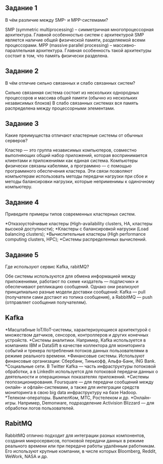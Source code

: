 ## Задание 1
В чём различие между SMP- и MPP-системами?

SMP (symmetric multiprocessing) – симметричная многопроцессорная архитектура. Главной особенностью систем с архитектурой SMP является наличие общей физической памяти, разделяемой всеми процессорами.
MPP (massive parallel processing) – массивно-параллельная архитектура. Главная особенность такой архитектуры состоит в том, что память физически разделена.

## Задание 2
В чём отличие сильно связанных и слабо связанных систем?

Сильно связанная система состоит из нескольких однородных процессоров и массива общей памяти (обычно из нескольких независимых блоков)
В слабо связанных системах вся память распределена между процессорными элементами.

## Задание 3
Какие преимущества отличают кластерные системы от обычных серверов?

Кластер — это группа независимых компьютеров, совместно выполняющих общий набор приложений, которая воспринимается клиентами и приложениями как единая система. Компьютеры физически связаны кабелями, а программно — с помощью программного обеспечения кластера. Эти связи позволяют компьютерам использовать методы передачи нагрузки при сбое и методы балансировки нагрузки, которые неприменимы к одиночному компьютеру.

## Задание 4
Приведите примеры типов современных кластерных систем.

*Отказоустойчивые кластеры (High-availability clusters, HA, кластеры высокой доступности);
*Кластеры с балансировкой нагрузки (Load balancing clusters);
*Вычислительные кластеры (High performance computing clusters, HPC);
*Системы распределенных вычислений.

## Задание 5
Где используют сервис Kafka, rabitMQ?

Обе системы используются для обмена информацией между приложениями, работают по схеме «издатель — подписчик» и обеспечивают репликацию сообщений. Однако они реализуют принципиально разные модели доставки сообщений: Kafka — pull (получатели сами достают из топика сообщения), а RabbitMQ — push (отправляет сообщения получателям).
## Kafka
*Масштабные IoT/IIoT-системы, характеризующиеся архитектурой с множеством датчиков, сенсоров, контроллеров и других конечных устройств.
*Системы аналитики. Например, Kafka используется в компаниях IBM и DataSift в качестве коллектора для мониторинга событий и трекера потребления потоков данных пользователями в режиме реального времени.
*Финансовые системы. Используют финансовые организации: Сбербанк, Тинькофф, Альфа-Банк, ING Bank.
*Социальные сети. В Twitter Kafka — часть инфраструктуры потоковой обработки, а в LinkedIn используется для потоковой передачи данных о деятельности и операционных показателях приложений.
*Системы геопозиционирования. Foursquare — для передачи сообщений между онлайн- и офлайн-системами, а также для интеграции средств мониторинга в свою big data инфраструктуру на базе Hadoop.
*Телеком-операторы. ВымпелКом, МТС, Ростелеком и др.
*Онлайн-игры. Например, Demonware, подразделение Activision Blizzard — для обработки логов пользователей.

## RabitMQ
RabbitMQ отлично подходит для интеграции разных компонентов, создания микросервисов, потоковой передачи данных в режиме реального времени или при передаче работы удалённым работникам. Его используют крупные компании, в числе которых Bloomberg, Reddit, WeWork, NASA и др.
